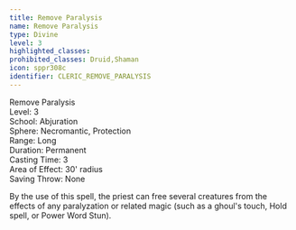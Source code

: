 ```yaml
---
title: Remove Paralysis
name: Remove Paralysis
type: Divine
level: 3
highlighted_classes: 
prohibited_classes: Druid,Shaman
icon: sppr308c
identifier: CLERIC_REMOVE_PARALYSIS
---
```

Remove Paralysis  
Level: 3  
School: Abjuration  
Sphere: Necromantic, Protection  
Range: Long  
Duration: Permanent  
Casting Time: 3  
Area of Effect: 30' radius  
Saving Throw: None  
  
By the use of this spell, the priest can free several creatures from the effects of any paralyzation or related magic (such as a ghoul's touch, Hold spell, or Power Word Stun).  
